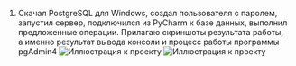 1) Скачал PostgreSQL для Windows, создал пользователя с паролем, запустил сервер, подключился из PyCharm к базе данных, выполнил предложенные операции. Прилагаю скриншоты результата работы, а именно результат вывода консоли и процесс работы программы pgAdmin4
![Иллюстрация к проекту](https://github.com/SorryForDeath/PythonITMO/raw/main/./console.png)
![Иллюстрация к проекту](https://github.com/SorryForDeath/PythonITMO/raw/main/./pgAdmin.png)
